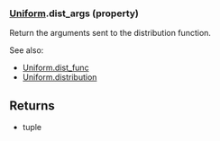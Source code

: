### [Uniform](Uniform.md).dist_args (property)




Return the arguments sent to the distribution function.

See also:

* [Uniform.dist_func](Uniform.dist_func.md)
* [Uniform.distribution](Uniform.distribution.md)

Returns
--------
* tuple

